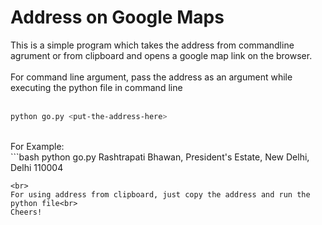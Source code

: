 # Address on Google Maps

This is a simple program which takes the address from commandline agrument or from clipboard and opens a google map link on the browser. <br>
<br>
For command line argument, pass the address as an argument while executing the python file in command line<br>
<br>
```bash
python go.py <put-the-address-here>

```
<br>
For Example:
<br>
```bash
python go.py Rashtrapati Bhawan, President's Estate, New Delhi, Delhi 110004

```
<br>
For using address from clipboard, just copy the address and run the python file<br>
Cheers!
